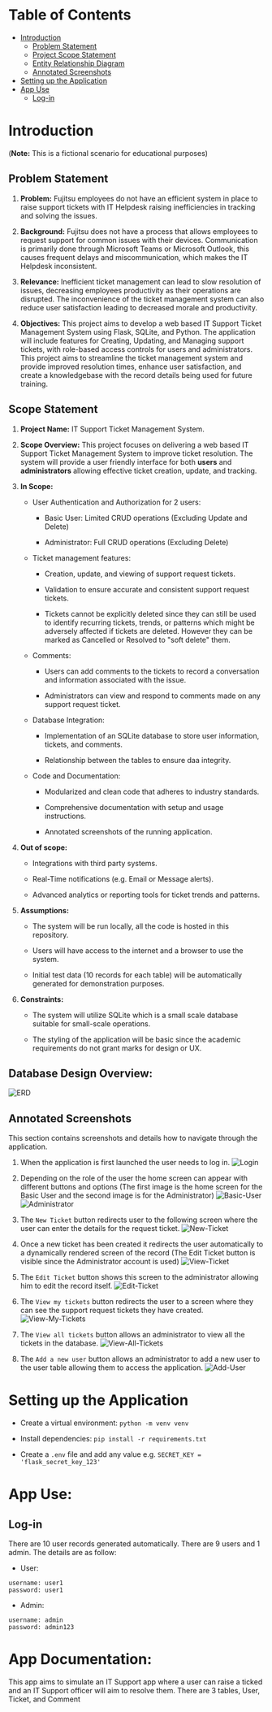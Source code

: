 # Table of Contents

- [Introduction](#introduction)
  - [Problem Statement](#problem-statement)
  - [Project Scope Statement](#scope-statement)
  - [Entity Relationship Diagram](#database-design-overview)
  - [Annotated Screenshots](#annotated-screenshots)
- [Setting up the Application](#setting-up-the-application)
- [App Use](#app-use)
  - [Log-in](#log-in)

# Introduction

(**Note:** This is a fictional scenario for educational purposes)

## Problem Statement

1. **Problem:** Fujitsu employees do not have an efficient system in place to raise support tickets with IT Helpdesk raising inefficiencies in tracking and solving the issues.

2. **Background:** Fujitsu does not have a process that allows employees to request support for common issues with their devices. Communication is primarily done through Microsoft Teams or Microsoft Outlook, this causes frequent delays and miscommunication, which makes the IT Helpdesk inconsistent.

3. **Relevance:** Inefficient ticket management can lead to slow resolution of issues, decreasing employees productivity as their operations are disrupted. The inconvenience of the ticket management system can also reduce user satisfaction leading to decreased morale and productivity.

4. **Objectives:** This project aims to develop a web based IT Support Ticket Management System using Flask, SQLite, and Python. The application will include features for Creating, Updating, and Managing support tickets, with role-based access controls for users and administrators. This project aims to streamline the ticket management system and provide improved resolution times, enhance user satisfaction, and create a knowledgebase with the record details being used for future training.

## Scope Statement

1. **Project Name:** IT Support Ticket Management System.

2. **Scope Overview:** This project focuses on delivering a web based IT Support Ticket Management System to improve ticket resolution. The system will provide a user friendly interface for both **users** and **administrators** allowing effective ticket creation, update, and tracking.

3. **In Scope:**

   - User Authentication and Authorization for 2 users:

     - Basic User: Limited CRUD operations (Excluding Update and Delete)

     - Administrator: Full CRUD operations (Excluding Delete)

   - Ticket management features:

     - Creation, update, and viewing of support request tickets.

     - Validation to ensure accurate and consistent support request tickets.

     - Tickets cannot be explicitly deleted since they can still be used to identify recurring tickets, trends, or patterns which might be adversely affected if tickets are deleted. However they can be marked as Cancelled or Resolved to "soft delete" them.

   - Comments:

     - Users can add comments to the tickets to record a conversation and information associated with the issue.

     - Administrators can view and respond to comments made on any support request ticket.

   - Database Integration:

     - Implementation of an SQLite database to store user information, tickets, and comments.

     - Relationship between the tables to ensure daa integrity.

   - Code and Documentation:

     - Modularized and clean code that adheres to industry standards.

     - Comprehensive documentation with setup and usage instructions.

     - Annotated screenshots of the running application.

4. **Out of scope:**

   - Integrations with third party systems.

   - Real-Time notifications (e.g. Email or Message alerts).

   - Advanced analytics or reporting tools for ticket trends and patterns.

5. **Assumptions:**

   - The system will be run locally, all the code is hosted in this repository.

   - Users will have access to the internet and a browser to use the system.

   - Initial test data (10 records for each table) will be automatically generated for demonstration purposes.

6. **Constraints:**

   - The system will utilize SQLite which is a small scale database suitable for small-scale operations.

   - The styling of the application will be basic since the academic requirements do not grant marks for design or UX.

## Database Design Overview:

![ERD](./documentation/erd.png)

## Annotated Screenshots

This section contains screenshots and details how to navigate through the application.

1. When the application is first launched the user needs to log in.
   ![Login](./documentation/1.login.png)

2. Depending on the role of the user the home screen can appear with different buttons and options (The first image is the home screen for the Basic User and the second image is for the Administrator)
   ![Basic-User](./documentation/2.home-user.png)
   ![Administrator](./documentation/3.home-admin.png)

3. The `New Ticket` button redirects user to the following screen where the user can enter the details for the request ticket.
   ![New-Ticket](./documentation/4.new-ticket.png)

4. Once a new ticket has been created it redirects the user automatically to a dynamically rendered screen of the record (The Edit Ticket button is visible since the Administrator account is used)
   ![View-Ticket](./documentation/5.view-ticket.png)

5. The `Edit Ticket` button shows this screen to the administrator allowing him to edit the record itself.
   ![Edit-Ticket](./documentation/6.edit-ticket.png)

6. The `View my tickets` button redirects the user to a screen where they can see the support request tickets they have created.
   ![View-My-Tickets](./documentation/7.view-my-tickets.png)

7. The `View all tickets` button allows an administrator to view all the tickets in the database.
   ![View-All-Tickets](./documentation/8.view-all-tickets.png)

8. The `Add a new user` button allows an administrator to add a new user to the user table allowing them to access the application.
   ![Add-User](./documentation/9.add-user.png)

# Setting up the Application

- Create a virtual environment: `python -m venv venv`

- Install dependencies: `pip install -r requirements.txt`

- Create a `.env` file and add any value e.g. `SECRET_KEY = 'flask_secret_key_123'`

# App Use:

## Log-in

There are 10 user records generated automatically. There are 9 users and 1 admin. The details are as follow:

- User:

```
username: user1
password: user1
```

- Admin:

```
username: admin
password: admin123
```

# App Documentation:

This app aims to simulate an IT Support app where a user can raise a ticked and an IT Support officer will aim to resolve them. There are 3 tables, User, Ticket, and Comment
